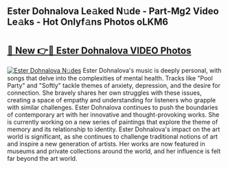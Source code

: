 ## Ester Dohnalova Le𝚊ked N𝚞de - Part-Mg2 Video Le𝚊ks - Hot Onlyf𝚊ns Photos oLKM6

# <h2><a href="http://ab56801.deff.icu/?id=Ester+Dohnalova">🔗 New 👉🔴 Ester Dohnalova VIDEO Photos</a></h2>

[![Ester Dohnalova N𝚞des](https://i.imgur.com/rIISA9y.gif)](http://ab56801.deff.icu/?id=Ester+Dohnalova)
Ester Dohnalova's music is deeply personal, with songs that delve into the complexities of mental health. Tracks like "Pool Party" and "Softly" tackle themes of anxiety, depression, and the desire for connection. She bravely shares her own struggles with these issues, creating a space of empathy and understanding for listeners who grapple with similar challenges. Ester Dohnalova continues to push the boundaries of contemporary art with her innovative and thought-provoking works. She is currently working on a new series of paintings that explore the theme of memory and its relationship to identity. Ester Dohnalova's impact on the art world is significant, as she continues to challenge traditional notions of art and inspire a new generation of artists. Her works are now featured in museums and private collections around the world, and her influence is felt far beyond the art world.
